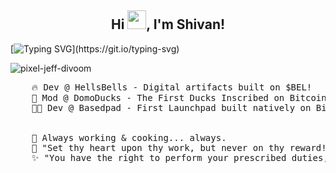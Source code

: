 <h2 align="center">Hi <img src="https://raw.githubusercontent.com/MartinHeinz/MartinHeinz/master/wave.gif" width="30px">, I'm Shivan! </h2> 

[![Typing SVG](https://readme-typing-svg.demolab.com?font=Merienda&size=35&duration=3500&pause=700&color=f75c7e&center=true&vCenter=true&height=75&width=1300px&lines=Hello+There+!;Welcome+To+My+Profile+!;)](https://git.io/typing-svg)

![pixel-jeff-divoom](https://github.com/ShivgunGaming/ShivgunGaming/assets/102505925/5032d450-7ae7-496a-acff-73ff389b8dbb)

<pre>
    🔥 Dev @ HellsBells - Digital artifacts built on $BEL!
    🦆 Mod @ DomoDucks - The First Ducks Inscribed on Bitcoin!
    👨‍💻 Dev @ Basedpad - First Launchpad built natively on Bitcoin!
    <br>
    🍳 Always working & cooking... always.
    💖 "Set thy heart upon thy work, but never on thy reward!" - Lord Krishna
    ✨ "You have the right to perform your prescribed duties, but you are not entitled to the fruits of your actions"
</pre>
